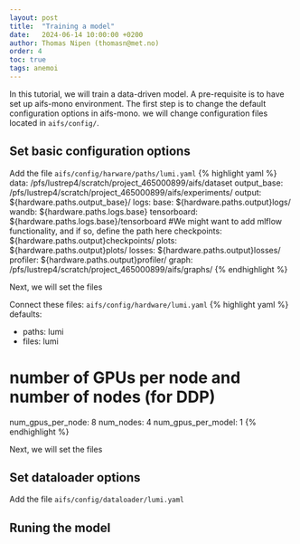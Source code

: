 ```yaml
---
layout: post
title:  "Training a model"
date:   2024-06-14 10:00:00 +0200
author: Thomas Nipen (thomasn@met.no)
order: 4
toc: true
tags: anemoi
---
```


In this tutorial, we will train a data-driven model. A pre-requisite is to have set up aifs-mono environment.
The first step is to change the default configuration options in aifs-mono. we will change configuration
files located in `aifs/config/`.

## Set basic configuration options

Add the file `aifs/config/harware/paths/lumi.yaml`
{% highlight yaml %}
data: /pfs/lustrep4/scratch/project_465000899/aifs/dataset
output_base: /pfs/lustrep4/scratch/project_465000899/aifs/experiments/
output: ${hardware.paths.output_base}/
logs:
  base: ${hardware.paths.output}logs/
  wandb: ${hardware.paths.logs.base}
  tensorboard: ${hardware.paths.logs.base}/tensorboard
  #We might want to add mlflow functionality, and if so, define the path here
checkpoints: ${hardware.paths.output}checkpoints/
plots: ${hardware.paths.output}plots/
losses: ${hardware.paths.output}losses/
profiler: ${hardware.paths.output}profiler/
graph: /pfs/lustrep4/scratch/project_465000899/aifs/graphs/
{% endhighlight %}

Next, we will set the files

Connect these files: `aifs/config/hardware/lumi.yaml`
{% highlight yaml %}
defaults:
  - paths: lumi
  - files: lumi

# number of GPUs per node and number of nodes (for DDP)
num_gpus_per_node: 8
num_nodes: 4
num_gpus_per_model: 1
{% endhighlight %}

Next, we will set the files

## Set dataloader options

Add the file `aifs/config/dataloader/lumi.yaml`

## Runing the model
